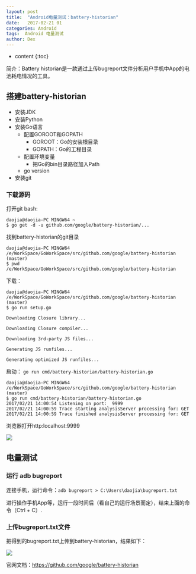 ```yaml
---
layout: post
title:  "Android电量测试：battery-historian"
date:   2017-02-21 01
categories: Android
tags:  Android 电量测试
author: Dex
---
```


* content
{:toc}

简介：Battery historian是一款通过上传bugreport文件分析用户手机中App的电池耗电情况的工具。




## 搭建battery-historian ##

- 安装JDK
- 安装Python
- 安装Go语言
	- 配置GOROOT和GOPATH
		- GOROOT：Go的安装根目录
		- GOPATH：Go的工程目录
	- 配置环境变量
		- 把Go的bin目录路径加入Path
	- go version
- 安装git

### 下载源码 ###

打开git bash:

	daojia@daojia-PC MINGW64 ~
	$ go get -d -u github.com/google/battery-historian/...

找到battery-historian的git目录

	daojia@daojia-PC MINGW64 /e/WorkSpace/GoWorkSpace/src/github.com/google/battery-historian (master)
	$ pwd
	/e/WorkSpace/GoWorkSpace/src/github.com/google/battery-historian

下载：

	daojia@daojia-PC MINGW64 /e/WorkSpace/GoWorkSpace/src/github.com/google/battery-historian (master)
	$ go run setup.go
	
	Downloading Closure library...
	
	Downloading Closure compiler...
	
	Downloading 3rd-party JS files...
	
	Generating JS runfiles...
	
	Generating optimized JS runfiles...

启动： `go run cmd/battery-historian/battery-historian.go`

	daojia@daojia-PC MINGW64 /e/WorkSpace/GoWorkSpace/src/github.com/google/battery-historian (master)
	$ go run cmd/battery-historian/battery-historian.go
	2017/02/21 14:00:54 Listening on port:  9999
	2017/02/21 14:00:59 Trace starting analysisServer processing for: GET
	2017/02/21 14:00:59 Trace finished analysisServer processing for: GET

浏览器打开http:localhost:9999

![](http://zdx0122.qiniudn.com/battery-historian-index.png)


## 电量测试 ##

### 运行 adb bugreport ###

连接手机，运行命令：`adb bugreport > C:\Users\daojia\bugreport.txt`

进行操作手机App等，运行一段时间后（看自己的运行场景而定），结束上面的命令（Ctrl + C）.

### 上传bugreport.txt文件 ###

把得到的bugreport.txt上传到battery-historian，结果如下：

![](http://zdx0122.qiniudn.com/battery-historian-bugreport.png)


官网文档：https://github.com/google/battery-historian